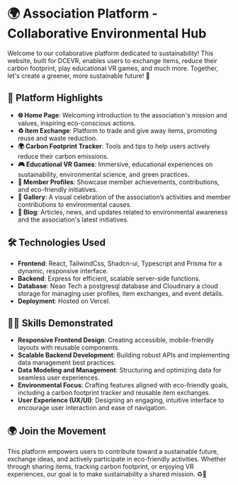 # 🌍 Association Platform - Collaborative Environmental Hub

Welcome to our collaborative platform dedicated to sustainability! This website, built for DCEVR, enables users to exchange items, reduce their carbon footprint, play educational VR games, and much more. Together, let's create a greener, more sustainable future! 🌱

## 🌟 Platform Highlights

- **🌐 Home Page**: Welcoming introduction to the association's mission and values, inspiring eco-conscious actions.
- **♻️ Item Exchange**: Platform to trade and give away items, promoting reuse and waste reduction.
- **🌍 Carbon Footprint Tracker**: Tools and tips to help users actively reduce their carbon emissions.
- **🎮 Educational VR Games**: Immersive, educational experiences on sustainability, environmental science, and green practices.
- **👤 Member Profiles**: Showcase member achievements, contributions, and eco-friendly initiatives.
- **📸 Gallery**: A visual celebration of the association’s activities and member contributions to environmental causes.
- **📰 Blog**: Articles, news, and updates related to environmental awareness and the association's latest initiatives.

## 🛠️ Technologies Used

- **Frontend**: React, TailwindCss, Shadcn-ui, Typescript and Prisma for a dynamic, responsive interface.
- **Backend**: Express for efficient, scalable server-side functions.
- **Database**: Neao Tech a postgresql database and Cloudinary a cloud storage for managing user profiles, item exchanges, and event details.
- **Deployment**: Hosted on Vercel.

## 🧑‍💻 Skills Demonstrated

- **Responsive Frontend Design**: Creating accessible, mobile-friendly layouts with reusable components.
- **Scalable Backend Development**: Building robust APIs and implementing data management best practices.
- **Data Modeling and Management**: Structuring and optimizing data for seamless user experiences.
- **Environmental Focus**: Crafting features aligned with eco-friendly goals, including a carbon footprint tracker and reusable item exchanges.
- **User Experience (UX/UI)**: Designing an engaging, intuitive interface to encourage user interaction and ease of navigation.

## 🌍 Join the Movement

This platform empowers users to contribute toward a sustainable future, exchange ideas, and actively participate in eco-friendly activities. Whether through sharing items, tracking carbon footprint, or enjoying VR experiences, our goal is to make sustainability a shared mission. ♻️🌱
